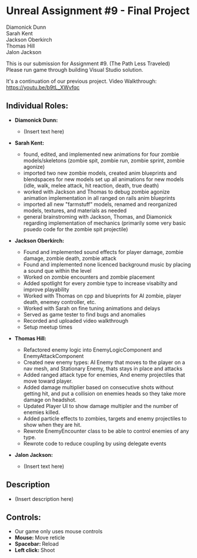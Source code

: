 # Unreal Assignment #9 - Final Project

Diamonick Dunn<br>
Sarah Kent<br>
Jackson Oberkirch<br>
Thomas Hill<br>
Jalon Jackson<br>

This is our submission for Assignment #9. (The Path Less Traveled)<br>
Please run game through building Visual Studio solution. 

It's a continuation of our previous project.
Video Walkthrough: https://youtu.be/b9tL_XWvfqc

## Individual Roles:
* <b>Diamonick Dunn:</b>
  * (Insert text here)
  
* <b>Sarah Kent:</b>
  * found, edited, and implemented new animations for four zombie models/skeletons (zombie spit, zombie run, zombie sprint, zombie agonize)
  * imported two new zombie models, created anim blueprints and blendspaces for new models set up all animations for new models (idle, walk, melee attack, hit reaction, death, true death)
  * worked with Jackson and Thomas to debug zombie agonize animation implementation in all ranged on rails anim blueprints
  * imported all new "farmstuff" models, renamed and reorganized models, textures, and materials as needed
  * general brainstroming with Jackson, Thomas, and Diamonick regarding implementation of mechanics (primarily some very basic psuedo code for the zombie spit projectile)
  
* <b>Jackson Oberkirch:</b>
  * Found and implemented sound effects for player damage, zombie damage, zombie death, zombie attack 
  * Found and implemented none licenced background music by placing a sound que within the level 
  * Worked on zombie encounters and zombie placement 
  * Added spotlight for every zombie type to increase visabilty and improve playability 
  * Worked with Thomas on cpp and blueprints for AI zombie, player death, enemey controller, etc. 
  * Worked with Sarah on fine tuning animations and delays 
  * Served as game tester to find bugs and anomalies
  * Recorded and uploaded video walkthrough 
  * Setup meetup times 
  
* <b>Thomas Hill:</b>
  * Refactored enemy logic into EnemyLogicComponent and EnemyAttackComponent
  * Created new enemy types: AI Enemy that moves to the player on a nav mesh, and Stationary Enemy, thats stays in place and attacks
  * Added ranged attack type for enemies, And enemy projectiles that move toward player.
  * Added damage multiplier based on consecutive shots without getting hit, and put a collision on enemies heads so they take more damage on headshot.
  * Updated Player UI to show damage multipler and the number of enemies killed.
  * Added particle effects to zombies, targets and enemy projectiles to show when they are hit.
  * Rewrote EnemyEncounter class to be able to control enemies of any type. 
  * Rewrote code to reduce coupling by using delegate events 
  
* <b>Jalon Jackson:</b>
  * (Insert text here)
  
## Description
* (Insert description here)
  
## Controls:
* Our game only uses mouse controls
* <b>Mouse: </b>Move reticle
* <b>Spacebar: </b>Reload
* <b>Left click: </b>Shoot
